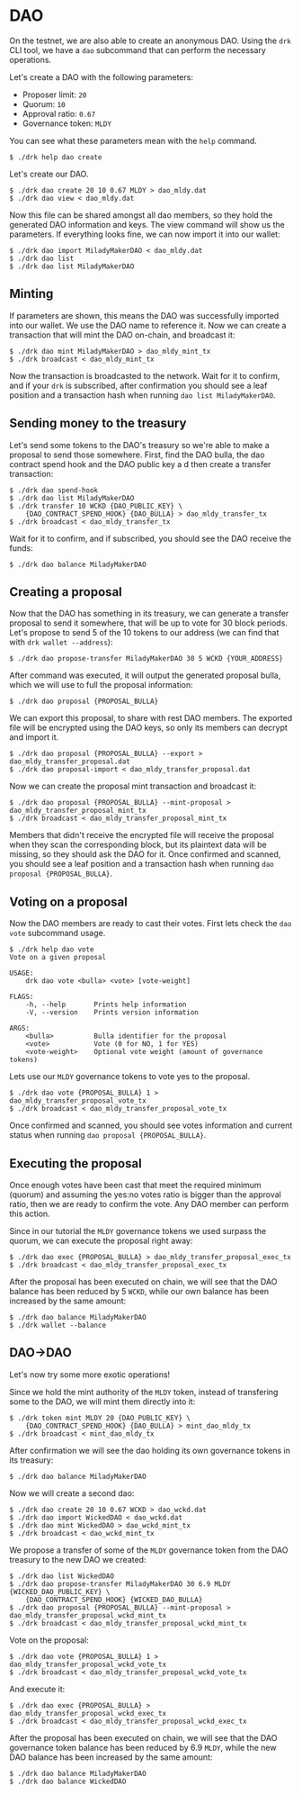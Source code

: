 # DAO

On the testnet, we are also able to create an anonymous DAO. Using
the `drk` CLI tool, we have a `dao` subcommand that can perform the
necessary operations.

Let's create a DAO with the following parameters:

* Proposer limit: `20`
* Quorum: `10`
* Approval ratio: `0.67`
* Governance token: `MLDY`

You can see what these parameters mean with the `help` command.

```
$ ./drk help dao create
```

Let's create our DAO.

```
$ ./drk dao create 20 10 0.67 MLDY > dao_mldy.dat
$ ./drk dao view < dao_mldy.dat
```

Now this file can be shared amongst all dao members, so they
hold the generated DAO information and keys. The view command
will show us the parameters. If everything looks fine, we can
now import it into our wallet:

```
$ ./drk dao import MiladyMakerDAO < dao_mldy.dat
$ ./drk dao list
$ ./drk dao list MiladyMakerDAO
```

## Minting

If parameters are shown, this means the DAO was successfully imported
into our wallet. We use the DAO name to reference it. Now we can create
a transaction that will mint the DAO on-chain, and broadcast it:

```
$ ./drk dao mint MiladyMakerDAO > dao_mldy_mint_tx
$ ./drk broadcast < dao_mldy_mint_tx
```

Now the transaction is broadcasted to the network. Wait for it to
confirm, and if your `drk` is subscribed, after confirmation you
should see a leaf position and a transaction hash when running
`dao list MiladyMakerDAO`.

## Sending money to the treasury

Let's send some tokens to the DAO's treasury so we're able to make
a proposal to send those somewhere. First, find the DAO bulla, the
dao contract spend hook and the DAO public key a d then create a
transfer transaction:

```
$ ./drk dao spend-hook
$ ./drk dao list MiladyMakerDAO
$ ./drk transfer 10 WCKD {DAO_PUBLIC_KEY} \
    {DAO_CONTRACT_SPEND_HOOK} {DAO_BULLA} > dao_mldy_transfer_tx
$ ./drk broadcast < dao_mldy_transfer_tx
```

Wait for it to confirm, and if subscribed, you should see the DAO
receive the funds:

```
$ ./drk dao balance MiladyMakerDAO
```

## Creating a proposal

Now that the DAO has something in its treasury, we can generate a
transfer proposal to send it somewhere, that will be up to vote
for 30 block periods. Let's propose to send 5 of the 10 tokens to
our address (we can find that with `drk wallet --address`):

```
$ ./drk dao propose-transfer MiladyMakerDAO 30 5 WCKD {YOUR_ADDRESS}
```

After command was executed, it will output the generated proposal
bulla, which we will use to full the proposal information:

```
$ ./drk dao proposal {PROPOSAL_BULLA}
```

We can export this proposal, to share with rest DAO members.
The exported file will be encrypted using the DAO keys, so only
its members can decrypt and import it.

```
$ ./drk dao proposal {PROPOSAL_BULLA} --export > dao_mldy_transfer_proposal.dat
$ ./drk dao proposal-import < dao_mldy_transfer_proposal.dat
```

Now we can create the proposal mint transaction and broadcast it:
```
$ ./drk dao proposal {PROPOSAL_BULLA} --mint-proposal > dao_mldy_transfer_proposal_mint_tx
$ ./drk broadcast < dao_mldy_transfer_proposal_mint_tx
```

Members that didn't receive the encrypted file will receive the
proposal when they scan the corresponding block, but its plaintext
data will be missing, so they should ask the DAO for it.
Once confirmed and scanned, you should see a leaf position and a
transaction hash when running `dao proposal {PROPOSAL_BULLA}`.

## Voting on a proposal

Now the DAO members are ready to cast their votes.
First lets check the `dao vote` subcommand usage.

```
$ ./drk help dao vote
Vote on a given proposal

USAGE:
    drk dao vote <bulla> <vote> [vote-weight]

FLAGS:
    -h, --help       Prints help information
    -V, --version    Prints version information

ARGS:
    <bulla>          Bulla identifier for the proposal
    <vote>           Vote (0 for NO, 1 for YES)
    <vote-weight>    Optional vote weight (amount of governance tokens)
```

Lets use our `MLDY` governance tokens to vote yes to the proposal.

```
$ ./drk dao vote {PROPOSAL_BULLA} 1 > dao_mldy_transfer_proposal_vote_tx
$ ./drk broadcast < dao_mldy_transfer_proposal_vote_tx
```

Once confirmed and scanned, you should see votes information and
current status when running `dao proposal {PROPOSAL_BULLA}`.

## Executing the proposal

Once enough votes have been cast that meet the required minimum (quorum)
and assuming the yes:no votes ratio is bigger than the approval ratio,
then we are ready to confirm the vote. Any DAO member can perform this
action.

Since in our tutorial the `MLDY` governance tokens we used surpass the
quorum, we can execute the proposal right away:

```
$ ./drk dao exec {PROPOSAL_BULLA} > dao_mldy_transfer_proposal_exec_tx
$ ./drk broadcast < dao_mldy_transfer_proposal_exec_tx
```

After the proposal has been executed on chain, we will see that
the DAO balance has been reduced by 5 `WCKD`, while our own balance
has been increased by the same amount:

```
$ ./drk dao balance MiladyMakerDAO
$ ./drk wallet --balance
```

## DAO->DAO

Let's now try some more exotic operations!

Since we hold the mint authority of the `MLDY` token,
instead of transfering some to the DAO, we will mint them
directly into it:

```
$ ./drk token mint MLDY 20 {DAO_PUBLIC_KEY} \
    {DAO_CONTRACT_SPEND_HOOK} {DAO_BULLA} > mint_dao_mldy_tx
$ ./drk broadcast < mint_dao_mldy_tx
```

After confirmation we will see the dao holding its own
governance tokens in its treasury:

```
$ ./drk dao balance MiladyMakerDAO
```

Now we will create a second dao:

```
$ ./drk dao create 20 10 0.67 WCKD > dao_wckd.dat
$ ./drk dao import WickedDAO < dao_wckd.dat
$ ./drk dao mint WickedDAO > dao_wckd_mint_tx
$ ./drk broadcast < dao_wckd_mint_tx
```

We propose a transfer of some of the `MLDY` governance token
from the DAO treasury to the new DAO we created:

```
$ ./drk dao list WickedDAO
$ ./drk dao propose-transfer MiladyMakerDAO 30 6.9 MLDY {WICKED_DAO_PUBLIC_KEY} \
    {DAO_CONTRACT_SPEND_HOOK} {WICKED_DAO_BULLA}
$ ./drk dao proposal {PROPOSAL_BULLA} --mint-proposal > dao_mldy_transfer_proposal_wckd_mint_tx
$ ./drk broadcast < dao_mldy_transfer_proposal_wckd_mint_tx
```

Vote on the proposal:

```
$ ./drk dao vote {PROPOSAL_BULLA} 1 > dao_mldy_transfer_proposal_wckd_vote_tx
$ ./drk broadcast < dao_mldy_transfer_proposal_wckd_vote_tx
```

And execute it:

```
$ ./drk dao exec {PROPOSAL_BULLA} > dao_mldy_transfer_proposal_wckd_exec_tx
$ ./drk broadcast < dao_mldy_transfer_proposal_wckd_exec_tx
```

After the proposal has been executed on chain, we will see that
the DAO governance token balance has been reduced by 6.9 `MLDY`,
while the new DAO balance has been increased by the same amount:

```
$ ./drk dao balance MiladyMakerDAO
$ ./drk dao balance WickedDAO
```

